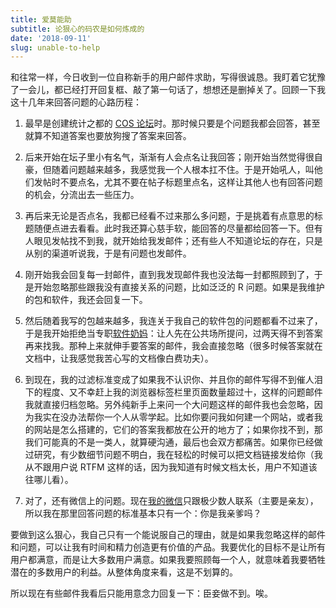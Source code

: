 ```yaml
---
title: 爱莫能助
subtitle: 论狠心的码农是如何炼成的
date: '2018-09-11'
slug: unable-to-help
---
```


和往常一样，今日收到一位自称新手的用户邮件求助，写得很诚恳。我盯着它犹豫了一会儿，都已经打开回复框、敲了第一句话了，想想还是删掉关了。回顾一下我这十几年来回答问题的心路历程：

1. 最早是创建统计之都的 [COS 论坛](https://d.cosx.org)时。那时候只要是个问题我都会回答，甚至就算不知道答案也要放狗搜了答案来回答。

1. 后来开始在坛子里小有名气，渐渐有人会点名让我回答；刚开始当然觉得很自豪，但随着问题越来越多，我感觉我一个人根本扛不住。于是开始吼人，叫他们发帖时不要点名，尤其不要在帖子标题里点名，这样让其他人也有回答问题的机会，分流出去一些压力。

1. 再后来无论是否点名，我都已经看不过来那么多问题，于是挑着有点意思的标题随便点进去看看。此时我还算心慈手软，能回答的尽量都给回答一下。但有人眼见发帖找不到我，就开始给我发邮件；还有些人不知道论坛的存在，只是从别的渠道听说我，于是有问题也发邮件。

1. 刚开始我会回复每一封邮件，直到我发现邮件我也没法每一封都照顾到了，于是开始忽略那些跟我没有直接关系的问题，比如泛泛的 R 问题。如果是我维护的包和软件，我还会回复一下。

1. 然后随着我写的包越来越多，我连关于我自己的软件包的问题都看不过来了，于是我开始拒绝当专职[软件奶妈](/cn/2015/10/software-nanny/)：让人先在公共场所提问，过两天得不到答案再来找我。那种上来就伸手要答案的邮件，我会直接忽略（很多时候答案就在文档中，让我感觉我苦心写的文档像白费功夫）。

1. 到现在，我的过滤标准变成了如果我不认识你、并且你的邮件写得不到催人泪下的程度、又不幸赶上我的浏览器标签栏里页面数量超过十，这样的问题邮件我就直接归档忽略。另外纯新手上来问一个大问题这样的邮件我也会忽略，因为我实在没办法帮你一个人从零学起。比如你要问我如何建一个网站，或者我的网站是怎么搭建的，它们的答案我都放在公开的地方了；如果你找不到，那我们可能真的不是一类人，就算硬沟通，最后也会双方都痛苦。如果你已经做过研究，有少数细节问题不明白，我在轻松的时候可以把文档链接发给你（我从不跟用户说 RTFM 这样的话，因为我知道有时候文档太长，用户不知道该往哪儿看）。

1. 对了，还有微信上的问题。现在[我的微信](/cn/2017/05/wechat/)只跟极少数人联系（主要是亲友），所以我在那里回答问题的标准基本只有一个：你是我亲爹吗？

要做到这么狠心，我自己只有一个能说服自己的理由，就是如果我忽略这样的邮件和问题，可以让我有时间和精力创造更有价值的产品。我要优化的目标不是让所有用户都满意，而是让大多数用户满意。如果我要照顾每一个人，就意味着我要牺牲潜在的多数用户的利益。从整体角度来看，这是不划算的。

所以现在有些邮件我看后只能用意念力回复一下：臣妾做不到。唉。
